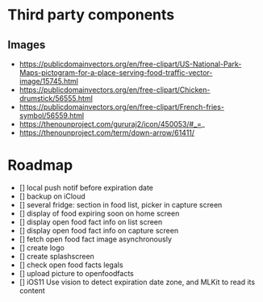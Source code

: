 # Third party components
## Images
- https://publicdomainvectors.org/en/free-clipart/US-National-Park-Maps-pictogram-for-a-place-serving-food-traffic-vector-image/15745.html
- https://publicdomainvectors.org/en/free-clipart/Chicken-drumstick/56555.html
- https://publicdomainvectors.org/en/free-clipart/French-fries-symbol/56559.html
- https://thenounproject.com/gururaj2/icon/450053/#_=_
- https://thenounproject.com/term/down-arrow/61411/

# Roadmap
- [] local push notif before expiration date
- [] backup on iCloud
- [] several fridge: section in food list, picker in capture screen
- [] display of food expiring soon on home screen
- [] display open food fact info on list screen
- [] display open food fact info on capture screen
- [] fetch open food fact image asynchronously
- [] create logo
- [] create splashscreen
- [] check open food facts legals
- [] upload picture to openfoodfacts
- [] iOS11 Use vision to detect expiration date zone, and MLKit to read its content
